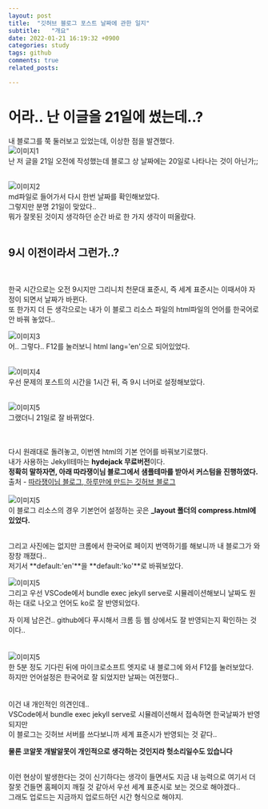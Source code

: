 ```yaml
---
layout: post
title:  "깃허브 블로그 포스트 날짜에 관한 일지"
subtitle:   "개요"
date: 2022-01-21 16:19:32 +0900
categories: study
tags: github
comments: true
related_posts:

---
```



# 어라.. 난 이글을 21일에 썼는데..?<br/>

내 블로그를 쭉 둘러보고 있었는데, 이상한 점을 발견했다.<br/>
![이미지1](https://github.com/wookikim95/wookikim95.github.io/blob/main/assets/img/study/github/2022-01-21_1.jpg?raw=true)<br/>
난 저 글을 21일 오전에 작성했는데 블로그 상 날짜에는 20일로 나타나는 것이 아닌가;;<br/>
<br/>


![이미지2](https://github.com/wookikim95/wookikim95.github.io/blob/main/assets/img/study/github/2022-01-21_2.jpg?raw=true)<br/>
md파일로 들어가서 다시 한번 날짜를 확인해보았다.<br/>
그렇지만 분명 21일이 맞았다..<br/>
뭐가 잘못된 것이지 생각하던 순간 바로 한 가지 생각이 떠올랐다.<br/>
<br/>

## 9시 이전이라서 그런가..?<br/>

<br/>

한국 시간으로는 오전 9시지만 그리니치 천문대 표준시, 즉 세계 표준시는 이때서야 자정이 되면서 날짜가 바뀐다.<br/>
또 한가지 더 든 생각으로는 내가 이 블로그 리소스 파일의 html파일의 언어를 한국어로 안 바꿔 놓았다..<br/>

![이미지3](https://github.com/wookikim95/wookikim95.github.io/blob/main/assets/img/study/github/2022-01-21_5.jpg?raw=true)<br/>
어.. 그렇다.. F12를 눌러보니 html lang='en'으로 되어있었다.<br/>
<br/>

![이미지4](https://github.com/wookikim95/wookikim95.github.io/blob/main/assets/img/study/github/2022-01-21_3.jpg?raw=true)<br/>
우선 문제의 포스트의 시간을 1시간 뒤, 즉 9시 너머로 설정해보았다.<br/>
<br/>

![이미지5](https://github.com/wookikim95/wookikim95.github.io/blob/main/assets/img/study/github/2022-01-21_4.jpg?raw=true)<br/>
그랬더니 21일로 잘 바뀌었다.<br/>
<br/>
<br/>

다시 원래대로 돌려놓고, 이번엔 html의 기본 언어를 바꿔보기로했다.<br/>
내가 사용하는 Jekyll테마는 **hydejack 무료버전**이다.<br/>
**정확히 말하자면, 아래 따라쟁이님 블로그에서 샘플테마를 받아서 커스텀을 진행하였다.**<br/>
출처 - [따라쟁이님 블로그, 하루만에 만드는 깃허브 블로그](https://khw11044.github.io/blog/githubpages/2020-12-26-making-blog-02/)<br/>
<br/>
![이미지5](https://github.com/wookikim95/wookikim95.github.io/blob/main/assets/img/study/github/2022-01-21_6.jpg?raw=true)<br/>
이 블로그 리소스의 경우 기본언어 설정하는 곳은 **_layout 폴더의 compress.html에 있었다.**<br/>
<br/>

그리고 사진에는 없지만 크롬에서 한국어로 페이지 번역하기를 해보니까 내 블로그가 와장창 깨졌다..<br/>
저기서 **default:'en'**을 **default:'ko'**로 바꿔보았다. <br/>

![이미지5](https://github.com/wookikim95/wookikim95.github.io/blob/main/assets/img/study/github/2022-01-21_7.jpg?raw=true)<br/>
그리고 우선 VSCode에서 bundle exec jekyll serve로 시뮬레이션해보니 날짜도 원하는 대로 나오고 언어도 ko로 잘 반영되었다.<br/>

자 이제 남은건.. github에다 푸시해서 크롬 등 웹 상에서도 잘 반영되는지 확인하는 것이다..<br/>
<br/>
<br/>
![이미지5](https://github.com/wookikim95/wookikim95.github.io/blob/main/assets/img/study/github/2022-01-21_8.jpg?raw=true)<br/>
한 5분 정도 기다린 뒤에 마이크로소프트 엣지로 내 블로그에 와서 F12를 눌러보았다.<br/>
하지만 언어설정은 한국어로 잘 되었지만 날짜는 여전했다..<br/>
<br/>
<br/>
이건 내 개인적인 의견인데..<br/>
VSCode에서 bundle exec jekyll serve로 시뮬레이션해서 접속하면 한국날짜가 반영되지만<br/>
이 블로그는 깃허브 서버를 쓰다보니까 세계 표준시가 반영되는 것 같다..<br/>

**물론 코알못 개발알못이 개인적으로 생각하는 것인지라 헛소리일수도 있습니다**<br/>

<br/>
이런 현상이 발생한다는 것이 신기하다는 생각이 들면서도 지금 내 능력으로 여기서 더 잘못 건들면 홈페이지 깨질 것 같아서 우선 세계 표준시로 보는 것으로 해야겠다..<br/>
그래도 업로드는 지금까지 업로드하던 시간 형식으로 해야지.<br/>

